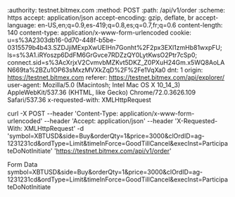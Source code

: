 :authority: testnet.bitmex.com
:method: POST
:path: /api/v1/order
:scheme: https
accept: application/json
accept-encoding: gzip, deflate, br
accept-language: en-US,en;q=0.9,es-419;q=0.8,es;q=0.7,fr;q=0.6
content-length: 140
content-type: application/x-www-form-urlencoded
cookie: u=s%3A2303db16-0d70-448f-b5be-0315579b4b43.SZDJjiMExpXwUEIHn7Gonht%2F2px3EXl1zmHb81wxpFU; ls=s%3A1.iRYoszp6DdFM6GrGvce7RDZzQY0LytKwsO2Ptr7cSp0; connect.sid=s%3AcXrjxV2CvmvbMZKvt5DKZ_Z0PXuH24Gm.x5WQ8AoLAN669ta%2BZu1OP63sMxzMVXkZqD%2F%2Fe1VqXa0
dnt: 1
origin: https://testnet.bitmex.com
referer: https://testnet.bitmex.com/api/explorer/
user-agent: Mozilla/5.0 (Macintosh; Intel Mac OS X 10_14_3) AppleWebKit/537.36 (KHTML, like Gecko) Chrome/72.0.3626.109 Safari/537.36
x-requested-with: XMLHttpRequest


curl -X POST --header 'Content-Type: application/x-www-form-urlencoded' --header 'Accept: application/json' --header 'X-Requested-With: XMLHttpRequest' -d 'symbol=XBTUSD&side=Buy&orderQty=1&price=3000&clOrdID=ag-1231231cd&ordType=Limit&timeInForce=GoodTillCancel&execInst=ParticipateDoNotInitiate' 'https://testnet.bitmex.com/api/v1/order'

Form Data
symbol=XBTUSD&side=Buy&orderQty=1&price=3000&clOrdID=ag-1231231cd&ordType=Limit&timeInForce=GoodTillCancel&execInst=ParticipateDoNotInitiate
